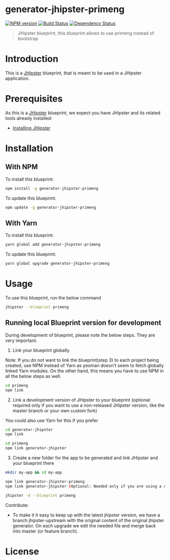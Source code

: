 # generator-jhipster-primeng
[![NPM version][npm-image]][npm-url] [![Build Status][travis-image]][travis-url] [![Dependency Status][daviddm-image]][daviddm-url]
> JHipster blueprint, this blueprint allows to use primeng instead of bootstrap

# Introduction

This is a [JHipster](https://www.jhipster.tech/) blueprint, that is meant to be used in a JHipster application.

# Prerequisites

As this is a [JHipster](https://www.jhipster.tech/) blueprint, we expect you have JHipster and its related tools already installed:

- [Installing JHipster](https://www.jhipster.tech/installation/)

# Installation

## With NPM

To install this blueprint:

```bash
npm install -g generator-jhipster-primeng
```

To update this blueprint:

```bash
npm update -g generator-jhipster-primeng
```

## With Yarn

To install this blueprint:

```bash
yarn global add generator-jhipster-primeng
```

To update this blueprint:

```bash
yarn global upgrade generator-jhipster-primeng
```

# Usage

To use this blueprint, run the below command

```bash
jhipster --blueprint primeng
```


## Running local Blueprint version for development

During development of blueprint, please note the below steps. They are very important.

1. Link your blueprint globally 

Note: If you do not want to link the blueprint(step 3) to each project being created, use NPM instead of Yarn as yeoman doesn't seem to fetch globally linked Yarn modules. On the other hand, this means you have to use NPM in all the below steps as well.

```bash
cd primeng
npm link
```

2. Link a development version of JHipster to your blueprint (optional: required only if you want to use a non-released JHipster version, like the master branch or your own custom fork)

You could also use Yarn for this if you prefer

```bash
cd generator-jhipster
npm link

cd primeng
npm link generator-jhipster
```

3. Create a new folder for the app to be generated and link JHipster and your blueprint there

```bash
mkdir my-app && cd my-app

npm link generator-jhipster-primeng
npm link generator-jhipster (Optional: Needed only if you are using a non-released JHipster version)

jhipster -d --blueprint primeng

```

Contribute:

- To make it it easy to keep up with the latest jhipster version, we have a branch jhipster-upstream with the original content of the original jhipster generator.
On each upgrade we edit the needed file and merge back into master (or feature branch). 

# License



[npm-image]: https://img.shields.io/npm/v/generator-jhipster-primeng.svg
[npm-url]: https://npmjs.org/package/generator-jhipster-primeng
[travis-image]: https://travis-ci.org/yelhouti/generator-jhipster-primeng.svg?branch=master
[travis-url]: https://travis-ci.org/yelhouti/generator-jhipster-primeng
[daviddm-image]: https://david-dm.org/yelhouti/generator-jhipster-primeng.svg?theme=shields.io
[daviddm-url]: https://david-dm.org/yelhouti/generator-jhipster-primeng
